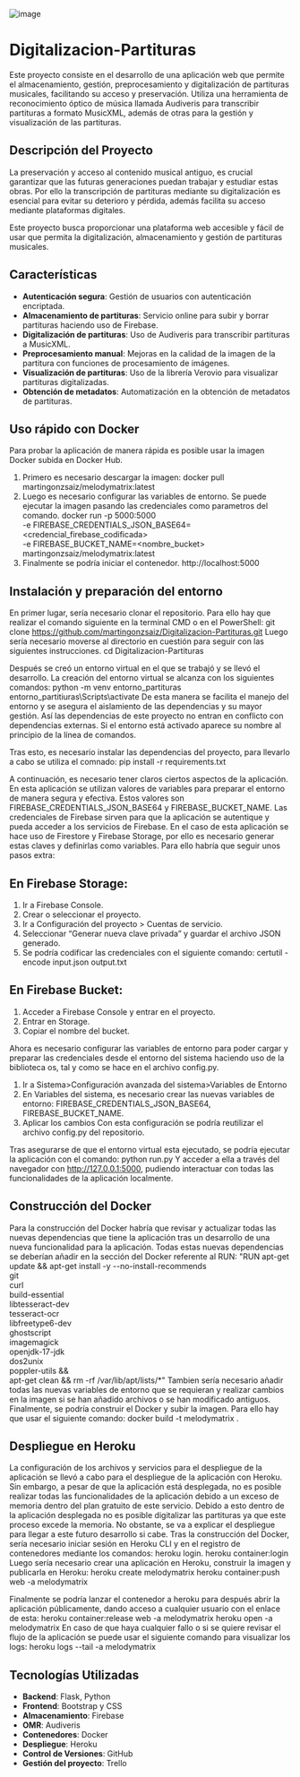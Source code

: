 ![image](https://github.com/martingonzsaiz/Digitalizacion-Partituras/assets/160163628/8229f62d-bd1e-411e-a0e8-75b306794e2e)


# Digitalizacion-Partituras
Este proyecto consiste en el desarrollo de una aplicación web que permite el almacenamiento, gestión, preprocesamiento y digitalización de partituras musicales, facilitando su acceso y preservación. Utiliza una herramienta de reconocimiento óptico de música llamada Audiveris para transcribir partituras a formato MusicXML, además de otras para la gestión y visualización de las partituras.

## Descripción del Proyecto

La preservación y acceso al contenido musical antiguo, es crucial garantizar que las futuras generaciones puedan trabajar y estudiar estas obras. Por ello la transcripción de partituras mediante su digitalización es esencial para evitar su deterioro y pérdida, además facilita su acceso mediante plataformas digitales.

Este proyecto busca proporcionar una plataforma web accesible y fácil de usar que permita la digitalización, almacenamiento y gestión de partituras musicales.

## Características

- **Autenticación segura**: Gestión de usuarios con autenticación encriptada.
- **Almacenamiento de partituras**: Servicio online para subir y borrar partituras haciendo uso de Firebase.
- **Digitalización de partituras**: Uso de Audiveris para transcribir partituras a MusicXML.
- **Preprocesamiento manual**: Mejoras en la calidad de la imagen de la partitura con funciones de procesamiento de imágenes.
- **Visualización de partituras**: Uso de la librería Verovio para visualizar partituras digitalizadas.
- **Obtención de metadatos**: Automatización en la obtención de metadatos de partituras.

## Uso rápido con Docker
Para probar la aplicación de manera rápida es posible usar la imagen Docker subida en Docker Hub. 
1. Primero es necesario descargar la imagen:
docker pull martingonzsaiz/melodymatrix:latest
2. Luego es necesario configurar las variables de entorno. Se puede ejecutar la imagen pasando las credenciales como parametros del comando.
docker run -p 5000:5000 \
-e FIREBASE_CREDENTIALS_JSON_BASE64=<credencial_firebase_codificada> \
-e FIREBASE_BUCKET_NAME=<nombre_bucket> \
martingonzsaiz/melodymatrix:latest
3. Finalmente se podría iniciar el contenedor.
http://localhost:5000 

## Instalación y preparación del entorno
En primer lugar, sería necesario clonar el repositorio. Para ello hay que realizar el comando siguiente en la terminal CMD o en el PowerShell:
git clone https://github.com/martingonzsaiz/Digitalizacion-Partituras.git
Luego sería necesario moverse al directorio en cuestión para seguir con las siguientes instrucciones.
cd Digitalizacion-Partituras

Después se creó un entorno virtual en el que se trabajó y se llevó el desarrollo. La creación del entorno virtual se alcanza con los siguientes comandos:
python -m venv entorno_partituras 
entorno_partitiuras\Scripts\activate
De esta manera se facilita el manejo del entorno y se asegura el aislamiento de las dependencias y su mayor gestión. Así las dependencias de este proyecto no entran en conflicto con dependencias externas. Si el entorno está activado aparece su nombre al principio de la línea de comandos.

Tras esto, es necesario instalar las dependencias del proyecto, para llevarlo a cabo se utiliza el comnado:
pip install -r requirements.txt

A continuación, es necesario tener claros ciertos aspectos de la aplicación. En esta aplicación se utilizan valores de variables para preparar el entorno de manera segura y efectiva. Estos valores son FIREBASE_CREDENTIALS_JSON_BASE64 y FIREBASE_BUCKET_NAME.
Las credenciales de Firebase sirven para que la aplicación se autentique y pueda acceder a los servicios de Firebase. En el caso de esta aplicación se hace uso de Firestore y Firebase Storage, por ello es necesario generar estas claves y definirlas como variables. Para ello habría que seguir unos pasos extra:

## En Firebase Storage:
1.	Ir a Firebase Console.
2.	Crear o seleccionar el proyecto.
3.	Ir a Configuración del proyecto > Cuentas de servicio.
4.	Seleccionar “Generar nueva clave privada” y guardar el archivo JSON generado.
5.	Se podría codificar las credenciales con el siguiente comando: certutil -encode input.json output.txt 

## En Firebase Bucket:
1.	Acceder a Firebase Console y entrar en el proyecto.
2.	Entrar en Storage.
3.	Copiar el nombre del bucket.

Ahora es necesario configurar las variables de entorno para poder cargar y preparar las credenciales desde el entorno del sistema haciendo uso de la biblioteca os, tal y como se hace en el archivo config.py.
1.	Ir a Sistema>Configuración avanzada del sistema>Variables de Entorno
2.	En Variables del sistema, es necesario crear las nuevas variables de entorno: FIREBASE_CREDENTIALS_JSON_BASE64, FIREBASE_BUCKET_NAME.
3.	Aplicar los cambios
Con esta configuración se podría reutilizar el archivo config.py del repositorio.

Tras asegurarse de que el entorno virtual esta ejecutado, se podría ejecutar la aplicación con el comando:
python run.py
Y acceder a ella a través del navegador con http://127.0.0.1:5000, pudiendo interactuar con todas las funcionalidades de la aplicación localmente.

## Construcción del Docker
Para la construcción del Docker habría que revisar y actualizar todas las nuevas dependencias que tiene la aplicación tras un desarrollo de una nueva funcionalidad para la aplicación. Todas estas nuevas dependencias se deberían añadir en la sección del Docker referente al RUN:
"RUN apt-get update && apt-get install -y --no-install-recommends \
    git \
    curl \
    build-essential \
    libtesseract-dev \
    tesseract-ocr \
    libfreetype6-dev \
    ghostscript \
    imagemagick \
    openjdk-17-jdk \
    dos2unix \
    poppler-utils && \
    apt-get clean && rm -rf /var/lib/apt/lists/*"
Tambien sería necesario añadir todas las nuevas variables de entorno que se requieran y realizar cambios en la imagen si se han añadido archivos o se han modificado antiguos.
Finalmente, se podría construir el Docker y subir la imagen. Para ello hay que usar el siguiente comando:
docker build -t melodymatrix .

## Despliegue en Heroku
La configuración de los archivos y servicios para el despliegue de la aplicación se llevó a cabo para el despliegue de la aplicación con Heroku. Sin embargo, a pesar de que la aplicación está desplegada, no es posible realizar todas las funcionalidades de la aplicación debido a un exceso de memoria dentro del plan gratuito de este servicio.
Debido a esto dentro de la aplicación desplegada no es posible digitalizar las partituras ya que este proceso excede la memoria. No obstante, se va a explicar el despliegue para llegar a este futuro desarrollo si cabe.
Tras la construcción del Docker, sería necesario iniciar sesión en Heroku CLI y en el registro de contenedores mediante los comandos: 
heroku login. 
heroku container:login 
Luego sería necesario crear una aplicación en Heroku, construir la imagen y publicarla en Heroku:
heroku create melodymatrix
heroku container:push web -a melodymatrix

Finalmente se podría lanzar el contenedor a heroku para después abrir la aplicación públicamente, dando acceso a cualquier usuario con el enlace de esta:
heroku container:release web -a melodymatrix
heroku open -a melodymatrix
En caso de que haya cualquier fallo o si se quiere revisar el flujo de la aplicación se puede usar el siguiente comando para visualizar los logs:
heroku logs --tail -a melodymatrix

## Tecnologías Utilizadas
- **Backend**: Flask, Python
- **Frontend**: Bootstrap y CSS
- **Almacenamiento**: Firebase
- **OMR**: Audiveris
- **Contenedores**: Docker
- **Despliegue**: Heroku
- **Control de Versiones**: GitHub
- **Gestión del proyecto**: Trello
